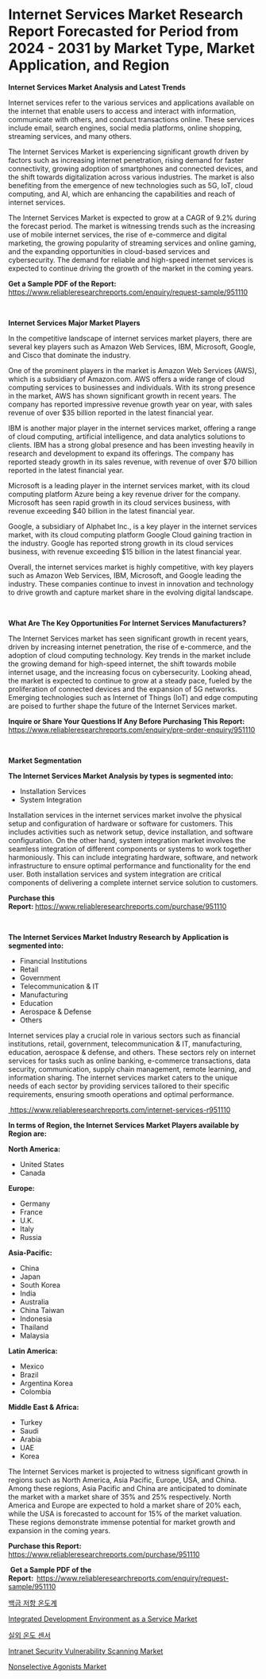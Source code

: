 <p><h1>Internet Services Market Research Report Forecasted for Period from 2024 -  2031 by Market Type, Market Application, and Region</h1></p><p><strong>Internet Services Market Analysis and Latest Trends</strong></p>
<p><p>Internet services refer to the various services and applications available on the internet that enable users to access and interact with information, communicate with others, and conduct transactions online. These services include email, search engines, social media platforms, online shopping, streaming services, and many others.</p><p>The Internet Services Market is experiencing significant growth driven by factors such as increasing internet penetration, rising demand for faster connectivity, growing adoption of smartphones and connected devices, and the shift towards digitalization across various industries. The market is also benefiting from the emergence of new technologies such as 5G, IoT, cloud computing, and AI, which are enhancing the capabilities and reach of internet services.</p><p>The Internet Services Market is expected to grow at a CAGR of 9.2% during the forecast period. The market is witnessing trends such as the increasing use of mobile internet services, the rise of e-commerce and digital marketing, the growing popularity of streaming services and online gaming, and the expanding opportunities in cloud-based services and cybersecurity. The demand for reliable and high-speed internet services is expected to continue driving the growth of the market in the coming years.</p></p>
<p><strong>Get a Sample PDF of the Report:&nbsp;</strong> <a href="https://www.reliableresearchreports.com/enquiry/request-sample/951110">https://www.reliableresearchreports.com/enquiry/request-sample/951110</a></p>
<p>&nbsp;</p>
<p><strong>Internet Services Major Market Players</strong></p>
<p><p>In the competitive landscape of internet services market players, there are several key players such as Amazon Web Services, IBM, Microsoft, Google, and Cisco that dominate the industry. </p><p>One of the prominent players in the market is Amazon Web Services (AWS), which is a subsidiary of Amazon.com. AWS offers a wide range of cloud computing services to businesses and individuals. With its strong presence in the market, AWS has shown significant growth in recent years. The company has reported impressive revenue growth year on year, with sales revenue of over $35 billion reported in the latest financial year.</p><p>IBM is another major player in the internet services market, offering a range of cloud computing, artificial intelligence, and data analytics solutions to clients. IBM has a strong global presence and has been investing heavily in research and development to expand its offerings. The company has reported steady growth in its sales revenue, with revenue of over $70 billion reported in the latest financial year.</p><p>Microsoft is a leading player in the internet services market, with its cloud computing platform Azure being a key revenue driver for the company. Microsoft has seen rapid growth in its cloud services business, with revenue exceeding $40 billion in the latest financial year.</p><p>Google, a subsidiary of Alphabet Inc., is a key player in the internet services market, with its cloud computing platform Google Cloud gaining traction in the industry. Google has reported strong growth in its cloud services business, with revenue exceeding $15 billion in the latest financial year.</p><p>Overall, the internet services market is highly competitive, with key players such as Amazon Web Services, IBM, Microsoft, and Google leading the industry. These companies continue to invest in innovation and technology to drive growth and capture market share in the evolving digital landscape.</p></p>
<p>&nbsp;</p>
<p><strong>What Are The Key Opportunities For Internet Services Manufacturers?</strong></p>
<p><p>The Internet Services market has seen significant growth in recent years, driven by increasing internet penetration, the rise of e-commerce, and the adoption of cloud computing technology. Key trends in the market include the growing demand for high-speed internet, the shift towards mobile internet usage, and the increasing focus on cybersecurity. Looking ahead, the market is expected to continue to grow at a steady pace, fueled by the proliferation of connected devices and the expansion of 5G networks. Emerging technologies such as Internet of Things (IoT) and edge computing are poised to further shape the future of the Internet Services market.</p></p>
<p><strong>Inquire or Share Your Questions If Any Before Purchasing This Report:</strong> <a href="https://www.reliableresearchreports.com/enquiry/pre-order-enquiry/951110">https://www.reliableresearchreports.com/enquiry/pre-order-enquiry/951110</a></p>
<p>&nbsp;</p>
<p><strong>Market Segmentation</strong></p>
<p><strong>The Internet Services Market Analysis by types is segmented into:</strong></p>
<p><ul><li>Installation Services</li><li>System Integration</li></ul></p>
<p><p>Installation services in the internet services market involve the physical setup and configuration of hardware or software for customers. This includes activities such as network setup, device installation, and software configuration. On the other hand, system integration market involves the seamless integration of different components or systems to work together harmoniously. This can include integrating hardware, software, and network infrastructure to ensure optimal performance and functionality for the end user. Both installation services and system integration are critical components of delivering a complete internet service solution to customers.</p></p>
<p><strong>Purchase this Report:&nbsp;</strong><a href="https://www.reliableresearchreports.com/purchase/951110">https://www.reliableresearchreports.com/purchase/951110</a></p>
<p>&nbsp;</p>
<p><strong>The Internet Services Market Industry Research by Application is segmented into:</strong></p>
<p><ul><li>Financial Institutions</li><li>Retail</li><li>Government</li><li>Telecommunication & IT</li><li>Manufacturing</li><li>Education</li><li>Aerospace & Defense</li><li>Others</li></ul></p>
<p><p>Internet services play a crucial role in various sectors such as financial institutions, retail, government, telecommunication & IT, manufacturing, education, aerospace & defense, and others. These sectors rely on internet services for tasks such as online banking, e-commerce transactions, data security, communication, supply chain management, remote learning, and information sharing. The internet services market caters to the unique needs of each sector by providing services tailored to their specific requirements, ensuring smooth operations and optimal performance.</p></p>
<p><a href="https://www.reliableresearchreports.com/internet-services-r951110">&nbsp;https://www.reliableresearchreports.com/internet-services-r951110</a></p>
<p><strong>In terms of Region, the Internet Services Market Players available by Region are:</strong></p>
<p>
    <p> <strong> North America: </strong>
        <ul>
            <li>United States</li>
            <li>Canada</li>
        </ul>
        </p> 
    <p> <strong> Europe: </strong>
        <ul>
            <li>Germany</li>
            <li>France</li>
            <li>U.K.</li>
            <li>Italy</li>
            <li>Russia</li>
        </ul>
        </p> 
    <p> <strong> Asia-Pacific: </strong>
        <ul>
            <li>China</li>
            <li>Japan</li>
            <li>South Korea</li>
            <li>India</li>
            <li>Australia</li>
            <li>China Taiwan</li>
            <li>Indonesia</li>
            <li>Thailand</li>
            <li>Malaysia</li>
        </ul>
        </p> 
    <p> <strong> Latin America: </strong>
        <ul>
            <li>Mexico</li>
            <li>Brazil</li>
            <li>Argentina Korea</li>
            <li>Colombia</li>
        </ul>
        </p> 
    <p> <strong> Middle East & Africa: </strong>
        <ul>
            <li>Turkey</li>
            <li>Saudi</li>
            <li>Arabia</li>
            <li>UAE</li>
            <li>Korea</li>
        </ul>
    </p>
    </p>
<p><p>The Internet Services market is projected to witness significant growth in regions such as North America, Asia Pacific, Europe, USA, and China. Among these regions, Asia Pacific and China are anticipated to dominate the market with a market share of 35% and 25% respectively. North America and Europe are expected to hold a market share of 20% each, while the USA is forecasted to account for 15% of the market valuation. These regions demonstrate immense potential for market growth and expansion in the coming years.</p></p>
<p><strong>Purchase this Report: </strong><a href="https://www.reliableresearchreports.com/purchase/951110">https://www.reliableresearchreports.com/purchase/951110</a></p>
<p>&nbsp;<strong>Get a Sample PDF of the Report:&nbsp;&nbsp;</strong><a href="https://www.reliableresearchreports.com/enquiry/request-sample/951110">https://www.reliableresearchreports.com/enquiry/request-sample/951110</a></p>
<p><strong></strong></p>
<p><p><a href="https://github.com/durgin521/Market-Research-Report-List-1/blob/main/696397751642.md">백금 저항 온도계</a></p><p><a href="https://github.com/timeliteaut/Market-Research-Report-List-2/blob/main/integrated-development-environment-as-a-service-market.md">Integrated Development Environment as a Service Market</a></p><p><a href="https://github.com/novabrown3/Market-Research-Report-List-1/blob/main/566124651641.md">실외 온도 센서</a></p><p><a href="https://www.linkedin.com/pulse/intranet-security-vulnerability-scanning-market-analysis-sze-forecasted-bu6re">Intranet Security Vulnerability Scanning Market</a></p><p><a href="https://www.linkedin.com/pulse/nonselective-agonists-market-exploring-share-trends-future-growth-qv4if">Nonselective Agonists Market</a></p></p>